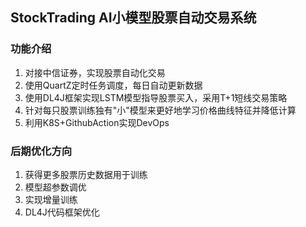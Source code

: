 ## StockTrading AI小模型股票自动交易系统

### 功能介绍

1. 对接中信证券，实现股票自动化交易
2. 使用QuartZ定时任务调度，每日自动更新数据
3. 使用DL4J框架实现LSTM模型指导股票买入，采用T+1短线交易策略
5. 针对每只股票训练独有"小"模型来更好地学习价格曲线特征并降低计算
6. 利用K8S+GithubAction实现DevOps

### 后期优化方向
1. 获得更多股票历史数据用于训练
2. 模型超参数调优
3. 实现增量训练
4. DL4J代码框架优化
